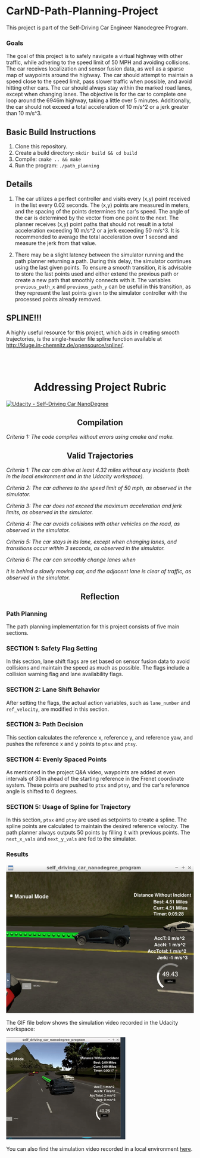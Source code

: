 # CarND-Path-Planning-Project

This project is part of the Self-Driving Car Engineer Nanodegree Program.

### Goals
The goal of this project is to safely navigate a virtual highway with other traffic, while adhering to the speed limit of 50 MPH and avoiding collisions. The car receives localization and sensor fusion data, as well as a sparse map of waypoints around the highway. The car should attempt to maintain a speed close to the speed limit, pass slower traffic when possible, and avoid hitting other cars. The car should always stay within the marked road lanes, except when changing lanes. The objective is for the car to complete one loop around the 6946m highway, taking a little over 5 minutes. Additionally, the car should not exceed a total acceleration of 10 m/s^2 or a jerk greater than 10 m/s^3.

## Basic Build Instructions

1. Clone this repository.
2. Create a build directory: `mkdir build && cd build`
3. Compile: `cmake .. && make`
4. Run the program: `./path_planning`

## Details

1. The car utilizes a perfect controller and visits every (x,y) point received in the list every 0.02 seconds. The (x,y) points are measured in meters, and the spacing of the points determines the car's speed. The angle of the car is determined by the vector from one point to the next. The planner receives (x,y) point paths that should not result in a total acceleration exceeding 10 m/s^2 or a jerk exceeding 50 m/s^3. It is recommended to average the total acceleration over 1 second and measure the jerk from that value.

2. There may be a slight latency between the simulator running and the path planner returning a path. During this delay, the simulator continues using the last given points. To ensure a smooth transition, it is advisable to store the last points used and either extend the previous path or create a new path that smoothly connects with it. The variables `previous_path_x` and `previous_path_y` can be useful in this transition, as they represent the last points given to the simulator controller with the processed points already removed.

## SPLINE!!!

A highly useful resource for this project, which aids in creating smooth trajectories, is the single-header file spline function available at http://kluge.in-chemnitz.de/opensource/spline/.

<br/><br/>
<h1 align="center"> Addressing Project Rubric </h1>

[![Udacity - Self-Driving Car NanoDegree](https://s3.amazonaws.com/udacity-sdc/github/shield-carnd.svg)](http://www.udacity.com/drive)
<h2 align="center">Compilation </h2>

<em>Criteria 1: The code compiles without errors using cmake and make.</em>

<h2 align="center">Valid Trajectories </h2>

<em>Criteria 1: The car can drive at least 4.32 miles without any incidents (both in the local environment and in the Udacity workspace).</em>

<em>Criteria 2: The car adheres to the speed limit of 50 mph, as observed in the simulator.</em>

<em>Criteria 3: The car does not exceed the maximum acceleration and jerk limits, as observed in the simulator.</em>

<em>Criteria 4: The car avoids collisions with other vehicles on the road, as observed in the simulator.</em>

<em>Criteria 5: The car stays in its lane, except when changing lanes, and transitions occur within 3 seconds, as observed in the simulator.</em>

<em>Criteria 6: The car can smoothly change lanes when

 it is behind a slowly moving car, and the adjacent lane is clear of traffic, as observed in the simulator.</em>

<h2 align="center">Reflection </h2>

<h3>Path Planning</h3>

The path planning implementation for this project consists of five main sections.

### SECTION 1: Safety Flag Setting

In this section, lane shift flags are set based on sensor fusion data to avoid collisions and maintain the speed as much as possible. The flags include a collision warning flag and lane availability flags.

### SECTION 2: Lane Shift Behavior

After setting the flags, the actual action variables, such as `lane_number` and `ref_velocity`, are modified in this section.

### SECTION 3: Path Decision

This section calculates the reference x, reference y, and reference yaw, and pushes the reference x and y points to `ptsx` and `ptsy`.

### SECTION 4: Evenly Spaced Points

As mentioned in the project Q&A video, waypoints are added at even intervals of 30m ahead of the starting reference in the Frenet coordinate system. These points are pushed to `ptsx` and `ptsy`, and the car's reference angle is shifted to 0 degrees.

### SECTION 5: Usage of Spline for Trajectory

In this section, `ptsx` and `ptsy` are used as setpoints to create a spline. The spline points are calculated to maintain the desired reference velocity. The path planner always outputs 50 points by filling it with previous points. The `next_x_vals` and `next_y_vals` are fed to the simulator.

<h3>Results</h3>

![Udacity Workspace Result](./results/path_planning_Udacity_workspace.PNG)

The GIF file below shows the simulation video recorded in the Udacity workspace:

![Udacity Workspace GIF](./results/path_planning_Udacity_workspace_1.4MB.gif)

You can also find the simulation video recorded in a local environment [here](./results/local_environment_result.webm).